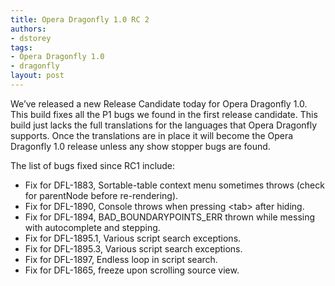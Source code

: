 ```yaml
---
title: Opera Dragonfly 1.0 RC 2
authors:
- dstorey
tags:
- Opera Dragonfly 1.0
- dragonfly
layout: post
---
```

<p>We’ve released a new Release Candidate today for Opera Dragonfly 1.0. This build fixes all the P1 bugs we found in the first release candidate. This build just lacks the full translations for the languages that Opera Dragonfly supports. Once the translations are in place it will become the Opera Dragonfly 1.0 release unless any show stopper bugs are found.</p>

<p>The list of bugs fixed since RC1 include:</p>

<ul>
   <li>Fix for DFL-1883, Sortable-table context menu sometimes throws (check for parentNode before re-rendering).</li>
   <li>Fix for DFL-1890, Console throws when pressing &lt;tab&gt; after hiding.</li>
   <li>Fix for DFL-1894, BAD_BOUNDARYPOINTS_ERR thrown while messing with autocomplete and stepping.</li>
   <li>Fix for DFL-1895.1, Various script search exceptions.</li>
   <li>Fix for DFL-1895.3, Various script search exceptions.</li>
   <li>Fix for DFL-1897, Endless loop in script search.</li>
   <li>Fix for DFL-1865, freeze upon scrolling source view.</li>
</ul>
